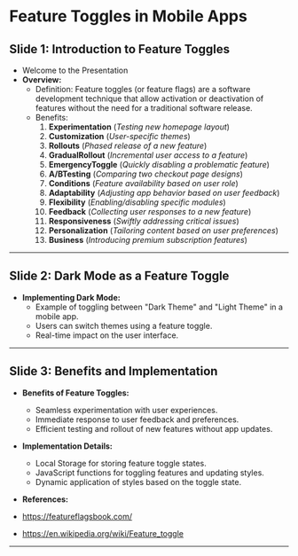 # Feature Toggles in Mobile Apps

## Slide 1: Introduction to Feature Toggles

- Welcome to the Presentation
- **Overview:**
  - Definition: Feature toggles (or feature flags) are a software development technique that allow activation or deactivation of features without the need for a traditional software release.
  - Benefits: 
    1. **Experimentation** (*Testing new homepage layout*)
    2. **Customization** (*User-specific themes*)
    3. **Rollouts** (*Phased release of a new feature*)
    4. **GradualRollout** (*Incremental user access to a feature*)
    5. **EmergencyToggle** (*Quickly disabling a problematic feature*)
    6. **A/BTesting** (*Comparing two checkout page designs*)
    7. **Conditions** (*Feature availability based on user role*)
    8. **Adaptability** (*Adjusting app behavior based on user feedback*)
    9. **Flexibility** (*Enabling/disabling specific modules*)
    10. **Feedback** (*Collecting user responses to a new feature*)
    11. **Responsiveness** (*Swiftly addressing critical issues*)
    12. **Personalization** (*Tailoring content based on user preferences*)
    13. **Business** (*Introducing premium subscription features*)


---

## Slide 2: Dark Mode as a Feature Toggle

- **Implementing Dark Mode:**
  - Example of toggling between "Dark Theme" and "Light Theme" in a mobile app.
  - Users can switch themes using a feature toggle.
  - Real-time impact on the user interface.

---

## Slide 3: Benefits and Implementation

- **Benefits of Feature Toggles:**
  - Seamless experimentation with user experiences.
  - Immediate response to user feedback and preferences.
  - Efficient testing and rollout of new features without app updates.

- **Implementation Details:**
  - Local Storage for storing feature toggle states.
  - JavaScript functions for toggling features and updating styles.
  - Dynamic application of styles based on the toggle state.

 - **References:**
  - https://featureflagsbook.com/ 
  - https://en.wikipedia.org/wiki/Feature_toggle

---
